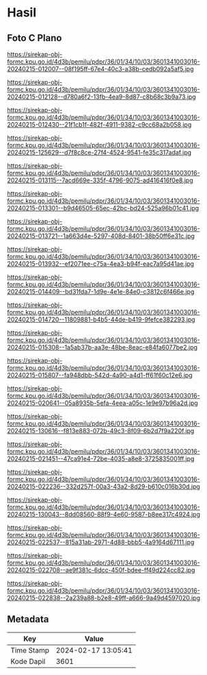 # Hasil

## Foto C Plano

https://sirekap-obj-formc.kpu.go.id/4d3b/pemilu/pdpr/36/01/34/10/03/3601341003016-20240215-012007--08f195ff-67e4-40c3-a38b-cedb092a5af5.jpg

https://sirekap-obj-formc.kpu.go.id/4d3b/pemilu/pdpr/36/01/34/10/03/3601341003016-20240215-012128--d780a6f2-13fb-4ea9-8d87-c8b68c3b9a73.jpg

https://sirekap-obj-formc.kpu.go.id/4d3b/pemilu/pdpr/36/01/34/10/03/3601341003016-20240215-012430--21f1cb1f-482f-4911-9382-c9cc68a2b058.jpg

https://sirekap-obj-formc.kpu.go.id/4d3b/pemilu/pdpr/36/01/34/10/03/3601341003016-20240215-125629--d7f8c8ce-27f4-4524-9541-fe35c317adaf.jpg

https://sirekap-obj-formc.kpu.go.id/4d3b/pemilu/pdpr/36/01/34/10/03/3601341003016-20240215-013115--7acd669e-335f-4796-9075-ad416416f0e8.jpg

https://sirekap-obj-formc.kpu.go.id/4d3b/pemilu/pdpr/36/01/34/10/03/3601341003016-20240215-013301--b9d46505-65ec-42bc-bd24-525a96b01c41.jpg

https://sirekap-obj-formc.kpu.go.id/4d3b/pemilu/pdpr/36/01/34/10/03/3601341003016-20240215-013721--1a663d4e-5297-408d-8401-38b50ff6e31c.jpg

https://sirekap-obj-formc.kpu.go.id/4d3b/pemilu/pdpr/36/01/34/10/03/3601341003016-20240215-013932--ef2071ee-c75a-4ea3-b94f-eac7a95d41ae.jpg

https://sirekap-obj-formc.kpu.go.id/4d3b/pemilu/pdpr/36/01/34/10/03/3601341003016-20240215-014409--bd31fda7-1d9e-4e1e-84e0-c3812c6f466e.jpg

https://sirekap-obj-formc.kpu.go.id/4d3b/pemilu/pdpr/36/01/34/10/03/3601341003016-20240215-014720--11809881-b4b5-44de-b419-9fefce382293.jpg

https://sirekap-obj-formc.kpu.go.id/4d3b/pemilu/pdpr/36/01/34/10/03/3601341003016-20240215-015308--1a5ab37b-aa3e-48be-8eac-e84fa6077be2.jpg

https://sirekap-obj-formc.kpu.go.id/4d3b/pemilu/pdpr/36/01/34/10/03/3601341003016-20240215-015807--fa948dbb-542d-4a90-a4d1-ff61f60c12e6.jpg

https://sirekap-obj-formc.kpu.go.id/4d3b/pemilu/pdpr/36/01/34/10/03/3601341003016-20240215-020641--05a8935b-5efa-4eea-a05c-1e9e97b96a2d.jpg

https://sirekap-obj-formc.kpu.go.id/4d3b/pemilu/pdpr/36/01/34/10/03/3601341003016-20240215-130616--f813e883-072b-49c3-8f09-6b2d7f9a220f.jpg

https://sirekap-obj-formc.kpu.go.id/4d3b/pemilu/pdpr/36/01/34/10/03/3601341003016-20240215-021451--47ca91e4-72be-4035-a8e8-3725835001ff.jpg

https://sirekap-obj-formc.kpu.go.id/4d3b/pemilu/pdpr/36/01/34/10/03/3601341003016-20240215-022236--332d257f-00a3-43a2-8d29-b610c016b30d.jpg

https://sirekap-obj-formc.kpu.go.id/4d3b/pemilu/pdpr/36/01/34/10/03/3601341003016-20240215-130043--8dd08560-88f9-4e60-9587-b8ee317c4924.jpg

https://sirekap-obj-formc.kpu.go.id/4d3b/pemilu/pdpr/36/01/34/10/03/3601341003016-20240215-022537--815a31ab-2971-4d88-bbb5-4a9164d67111.jpg

https://sirekap-obj-formc.kpu.go.id/4d3b/pemilu/pdpr/36/01/34/10/03/3601341003016-20240215-022708--ae9f381c-6dcc-450f-bdee-ff49d224cc82.jpg

https://sirekap-obj-formc.kpu.go.id/4d3b/pemilu/pdpr/36/01/34/10/03/3601341003016-20240215-022838--2a239a88-b2e8-49ff-a666-9a49d4597020.jpg


## Metadata

| Key        | Value               |
| ---------- | ------------------- |
| Time Stamp | 2024-02-17 13:05:41 |
| Kode Dapil | 3601                |



